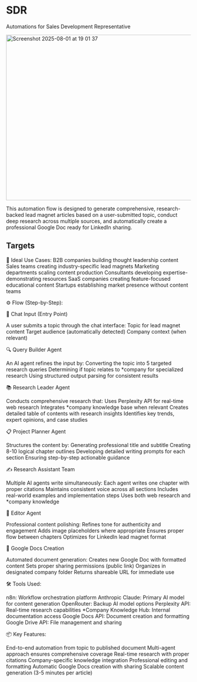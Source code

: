 # SDR
Automations for Sales Development Representative

<img width="1352" height="451" alt="Screenshot 2025-08-01 at 19 01 37" src="https://github.com/user-attachments/assets/5aebfcba-4455-4737-93f2-52684b2a03a4" />


This automation flow is designed to generate comprehensive, research-backed lead magnet articles based on a user-submitted topic, conduct deep research across multiple sources, and automatically create a professional Google Doc ready for LinkedIn sharing.

## Targets

🚀 Ideal Use Cases:
B2B companies building thought leadership content
Sales teams creating industry-specific lead magnets
Marketing departments scaling content production
Consultants developing expertise-demonstrating resources
SaaS companies creating feature-focused educational content
Startups establishing market presence without content teams

⚙️ Flow (Step-by-Step):

📝 Chat Input (Entry Point)

A user submits a topic through the chat interface:
Topic for lead magnet content
Target audience (automatically detected)
Company context (when relevant)

🔍 Query Builder Agent

An AI agent refines the input by:
Converting the topic into 5 targeted research queries
Determining if topic relates to *company for specialized research
Using structured output parsing for consistent results

📚 Research Leader Agent

Conducts comprehensive research that:
Uses Perplexity API for real-time web research
Integrates *company knowledge base when relevant
Creates detailed table of contents with research insights
Identifies key trends, expert opinions, and case studies

📋 Project Planner Agent

Structures the content by:
Generating professional title and subtitle
Creating 8-10 logical chapter outlines
Developing detailed writing prompts for each section
Ensuring step-by-step actionable guidance

✍️ Research Assistant Team

Multiple AI agents write simultaneously:
Each agent writes one chapter with proper citations
Maintains consistent voice across all sections
Includes real-world examples and implementation steps
Uses both web research and *company knowledge

📝 Editor Agent

Professional content polishing:
Refines tone for authenticity and engagement
Adds image placeholders where appropriate
Ensures proper flow between chapters
Optimizes for LinkedIn lead magnet format

📄 Google Docs Creation

Automated document generation:
Creates new Google Doc with formatted content
Sets proper sharing permissions (public link)
Organizes in designated company folder
Returns shareable URL for immediate use

🛠️ Tools Used:

n8n: Workflow orchestration platform
Anthropic Claude: Primary AI model for content generation
OpenRouter: Backup AI model options
Perplexity API: Real-time research capabilities
*Company Knowledge Hub: Internal documentation access
Google Docs API: Document creation and formatting
Google Drive API: File management and sharing

📦 Key Features:

End-to-end automation from topic to published document
Multi-agent approach ensures comprehensive coverage
Real-time research with proper citations
Company-specific knowledge integration
Professional editing and formatting
Automatic Google Docs creation with sharing
Scalable content generation (3-5 minutes per article)


